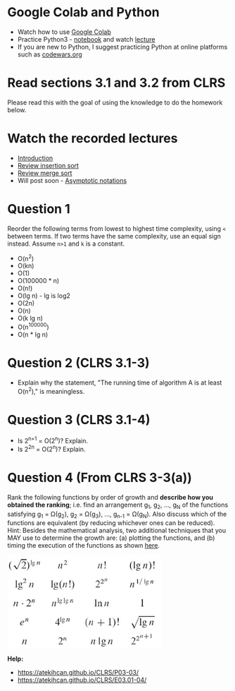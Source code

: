 # Google Colab and Python
* Watch how to use [Google Colab](https://www.youtube.com/watch?v=PVsS9WtwVB8)
* Practice Python3 - [notebook](../notebooks/python.ipynb) and watch [lecture](https://www.youtube.com/watch?v=V42qfAPybp8)
* If you are new to Python, I suggest practicing Python at online platforms such as [codewars.org](https://www.codewars.com/)

# Read sections 3.1 and 3.2 from CLRS
Please read this with the goal of using the knowledge to do the homework below.

# Watch the recorded lectures
- [Introduction](https://youtu.be/rP-sx1y4RS0)
- [Review insertion sort](https://www.youtube.com/watch?v=JU767SDMDvA)
- [Review merge sort](https://www.youtube.com/watch?v=4VqmGXwpLqc)
- Will post soon - [Asymptotic notations]()

# Question 1
Reorder the following terms from lowest to highest time complexity, using `<` between terms. If two terms have the same complexity, use an equal sign instead. Assume `n>1` and `k` is a constant.
- O(n<sup>2</sup>)    
- O(kn)  
- O(1)  
- O(100000 * n)  
- O(n!)  
- O(lg n)  - lg is log2  
- O(2n)  
- O(n)  
- O(k lg n)  
- O(n<sup>100000</sup>)  
- O(n * lg n)  

# Question 2 (CLRS 3.1-3)
- Explain why the statement, "The running time of algorithm A is at least O(n<sup>2</sup>)," is meaningless.

# Question 3 (CLRS 3.1-4)
- Is 2<sup>n+1</sup> = O(2<sup>n</sup>)? Explain.  
- Is 2<sup>2n</sup> = O(2<sup>n</sup>)? Explain.    

# Question 4 (From CLRS 3-3(a))
Rank the following functions by order of growth and **describe how you obtained the ranking**; i.e. find an arrangement g<sub>1</sub>, g<sub>2</sub>, ..., g<sub>N</sub> of the functions satisfying g<sub>1</sub> = Ω(g<sub>2</sub>), g<sub>2</sub> = Ω(g<sub>3</sub>), ..., g<sub>n-1</sub> = Ω(g<sub>N</sub>). Also discuss which of the functions are equivalent (by reducing whichever ones can be reduced).  Hint: Besides the mathematical analysis, two additional techniques that you MAY use to determine the growth are: (a) plotting the functions, and (b) timing the execution of the functions as shown [here](timing-execution.md).

<img src="ordering-growth-rate.png" align="middle" width="350"/>


**Help:**   
- https://atekihcan.github.io/CLRS/P03-03/  
- https://atekihcan.github.io/CLRS/E03.01-04/  
